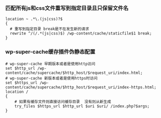 ### 匹配所有js和css文件重写到指定目录且只保留文件名
```nginx
location ~ .*\.(js|css)?$
{
  # 重写到指定目录 break是不在发生新的请求
  rewrite ^/(/.*(js|css)$) /wp-content/cache/staticfile$1 break;
}
```

### wp-super-cache缓存插件伪静态配置
```nginx
# wp-super-cache 早期版本或者是使用http访问
set $http_url /wp-content/cache/supercache/$http_host/$request_uri/index.html;
# wp-super-cache 新版本或者是使用https时访问
set $https_url /wp-content/cache/supercache/$http_host/$request_uri/index-https.html;
location /
{
    # 如果有缓存文件则直接访问缓存目录  没有则从新生成
    try_files $https_url $http_url $uri $uri/ /index.php?$args;
}
```
